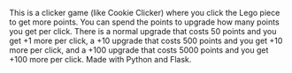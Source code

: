 This is a clicker game (like Cookie Clicker) where you click the Lego piece to get more points. You can spend the points to upgrade how many points you get per click.
There is a normal upgrade that costs 50 points and you get +1 more per click, a +10 upgrade that costs 500 points and you get +10 more per click, and a +100 upgrade that costs 5000 points and you get +100 more per click.
Made with Python and Flask.
